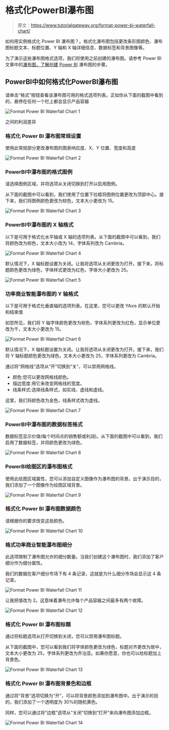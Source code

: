 # 格式化PowerBI瀑布图

> 原文：<https://www.tutorialgateway.org/format-power-bi-waterfall-chart/>

如何用实例格式化 Power BI 瀑布图？。格式化瀑布图包括更改条形图颜色、瀑布图标题文本、标题位置、Y 轴和 X 轴详细信息、数据标签和背景图像等。

为了演示这些瀑布图格式选项，我们将使用之前创建的瀑布图。请参考 Power BI 文章中的[瀑布图，了解创建](https://www.tutorialgateway.org/waterfall-chart-in-power-bi/) [Power BI](https://www.tutorialgateway.org/power-bi-tutorial/) 瀑布图的步骤。

## PowerBI中如何格式化PowerBI瀑布图

请单击“格式”按钮查看该瀑布图可用的格式选项列表。正如你从下面的截图中看到的，悬停在任何一个栏上都会显示产品容器

![Format Power BI Waterfall Chart 1](img/6ad05f82c0ea399d62d8cef732ab51d8.png)

之间的利润差异

### 格式化 Power BI 瀑布图常规设置

使用此常规部分更改瀑布图的图表响应度、X、Y 位置、宽度和高度

![Format Power BI Waterfall Chart 2](img/0eba4394aa0016ff669e66ddfcf1ab9d.png)

### PowerBI中瀑布图的格式图例

请选择图例区域，并将选项从关闭切换到打开以启用图例。

从下面的截图中可以看到，我们使用了位置下拉框将图例位置更改为顶部中心。接下来，我们将图例颜色更改为棕色，文本大小更改为 15。

![Format Power BI Waterfall Chart 3](img/fb07b46aae05f63ef174f3aa08363c69.png)

### PowerBI中瀑布图的 X 轴格式

以下是可用于格式化水平轴或 X 轴的选项列表。从下面的截图中可以看到，我们将颜色改为棕色，文本大小改为 14，字体系列改为 Cambria。

![Format Power BI Waterfall Chart 4](img/72a4e6688a655359258c6ec05b83282b.png)

默认情况下，X 轴标题设置为关闭。让我将选项从关闭更改为打开。接下来，将标题颜色更改为绿色，字体样式更改为红色，字体大小更改为 25。

![Format Power BI Waterfall Chart 5](img/1208abc3200ac2c9fb2f3f4de3659bb9.png)

### 功率商业智能瀑布图的 Y 轴格式

以下是可用于格式化垂直轴的选项列表。在这里，您可以更改 YAxis 的默认开始和结束值

如您所见，我们将 Y 轴字体颜色更改为棕色，字体系列更改为红色，显示单位更改为千，文本大小更改为 15。

![Format Power BI Waterfall Chart 6](img/716935732ddacb30a1640fc7bbc05cd0.png)

默认情况下，X 轴标题设置为关闭。让我将选项从关闭更改为打开。接下来，我们将 Y 轴标题颜色更改为绿色，文本大小更改为 25，字体系列更改为 Cambria。

通过将“网格线”选项从“开”切换到“关”，可以禁用网格线。

*   颜色:您可以更改网格线颜色。
*   描边宽度:用它来改变网格线的宽度。
*   线条样式:选择线条样式，如实线、虚线和虚线。

这里，我们将颜色改为金色，线条样式改为虚线。

![Format Power BI Waterfall Chart 7](img/d665a22c221a706333fe3fcb3ca28014.png)

### PowerBI中瀑布图的数据标签格式

数据标签显示价值(每个时间点的销售额或利润)。从下面的截图中可以看到，我们启用了数据标签，并将颜色更改为绿色。

![Format Power BI Waterfall Chart 8](img/69824eeb6e3d6ec57dfb2a2509f22ca5.png)

### PowerBI绘图区的瀑布图格式

使用此绘图区域属性，您可以添加自定义图像作为瀑布图的背景。出于演示目的，我们添加了一个图像作为绘图区域背景。

![Format Power BI Waterfall Chart 9](img/33a121a5830943f86198c20c0f064b54.png)

### 格式化 Power BI 瀑布图数据颜色

请根据你的要求改变这些颜色。

![Format Power BI Waterfall Chart 10](img/209488e768d557c6aa6f40db718cc327.png)

### 格式功率商业智能瀑布图细分

此选项限制了瀑布图允许的细分数量。当我们创建这个瀑布图时，我们添加了客户细分作为细分属性。

我们的数据在客户细分市场下有 4 条记录，这就是为什么细分市场会显示这 4 条记录。

![Format Power BI Waterfall Chart 11](img/a9fe7fd68f284f2298dac014e8f9bfd4.png)

让我把值改为 2。这意味着瀑布允许每个产品容器之间最多有两个故障。

![Format Power BI Waterfall Chart 12](img/08b5a36df39d041cf82aa8487d1806dc.png)

### 格式化 Power BI 瀑布图标题

通过将标题选项从打开切换到关闭，您可以禁用瀑布图标题。

从下面的截图中，您可以看到我们将字体颜色更改为绿色，标题对齐更改为居中，文本大小更改为 25，字体系列更改为乔治亚。如果你愿意，你也可以给标题加上背景色。

![Format Power BI Waterfall Chart 13](img/ae0864ba45f5c6ad0dd9fd34484d450e.png)

### 格式化 Power BI 瀑布图背景色和边框

通过将“背景”选项切换为“开”，可以将背景颜色添加到瀑布图中。出于演示的目的，我们添加了一个透明度为 30%的随机黄色。

同样，您可以通过将“边框”选项从“关闭”切换到“打开”来向瀑布图添加边框。

![Format Power BI Waterfall Chart 14](img/0ba31de61fa603e4bd1f80e9258d1798.png)